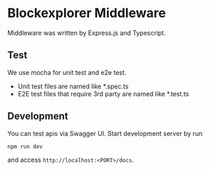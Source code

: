 # Blockexplorer Middleware

Middleware was written by Express.js and Typescript.

## Test
We use mocha for unit test and e2e test.

- Unit test files are named like *.spec.ts
- E2E test files that require 3rd party are named like *.test.ts

## Development
You can test apis via Swagger UI. Start development server by run 

```bash
npm run dev
```

and access `http://localhost:<PORT>/docs`.